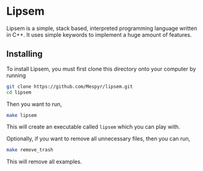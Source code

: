 # Lipsem

Lipsem is a simple, stack based, interpreted programming language written in C++.
It uses simple keywords to implement a huge amount of features.

## Installing 

To install Lipsem, you must first clone this directory onto your computer by running 
```bash
git clone https://github.com/Mespyr/lipsem.git
cd lipsem
```
Then you want to run,
```bash
make lipsem
```
This will create an executable called `lipsem` which you can play with.

Optionally, if you want to remove all unnecessary files, then you can run,
```bash
make remove_trash
```
This will remove all examples.

